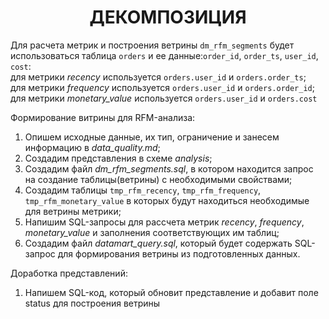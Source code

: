 <h1 align="center">ДЕКОМПОЗИЦИЯ</h1>

  Для расчета метрик и построения ветрины ``dm_rfm_segments`` будет использоваться таблица ``orders`` и ее данные:``order_id``,  ``order_ts``, ``user_id``, ``cost``:</br>
  для метрики *recency* используется ``orders.user_id`` и ``orders.order_ts``; </br>
  для метрики *frequency* используется ``orders.user_id`` и ``orders.order_id``; </br>
  для метрики *monetary_value* используется ``orders.user_id`` и ``orders.cost`` </br>

Формирование витрины для RFM-анализа:

1. Опишем исходные данные, их тип, ограничение и занесем информацию в *data_quality.md*;
2. Создадим представления в схеме *analysis*;
3. Создадим файл *dm_rfm_segments.sql*, в котором находится запрос на создание таблицы(ветрины) с необходимыми свойствами;
4. Создадим таблицы ``tmp_rfm_recency``, ``tmp_rfm_frequency``, ``tmp_rfm_monetary_value`` в которых будут находиться необходимые для ветрины метрики;
5. Напишим SQL-запросы для рассчета метрик *recency*, *frequency*, *monetary_value* и заполнения соответствующих им таблиц;
6. Создадим файл *datamart_query.sql*, который будет содержать SQL-запрос для формирования ветрины из подготовленных данных.

Доработка представлений:

1. Напишем SQL-код, который обновит представление и добавит поле status для построения ветрины

